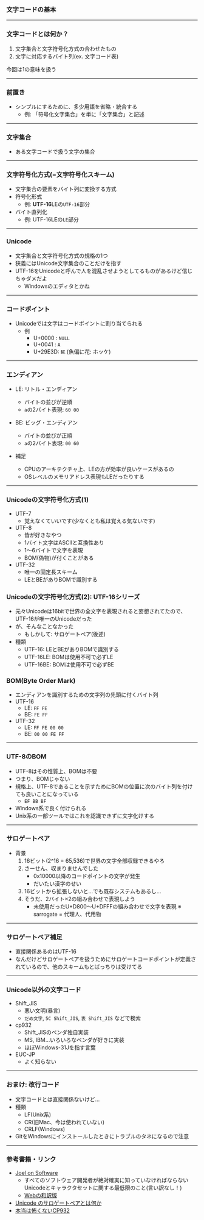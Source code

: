 ### 文字コードの基本

---

### 文字コードとは何か？

1. 文字集合と文字符号化方式の合わせたもの
2. 文字に対応するバイト列(ex. 文字コード表)

今回は1の意味を扱う

---

### 前置き
- シンプルにするために、多少用語を省略・統合する
    - 例: 「符号化文字集合」を単に「文字集合」と記述

---

### 文字集合
- ある文字コードで扱う文字の集合

---

### 文字符号化方式(=文字符号化スキーム)
- 文字集合の要素をバイト列に変換する方式
- 符号化形式
    - 例: **UTF-16**LEの`UTF-16`部分
- バイト直列化
    - 例: UTF-16**LE**の`LE`部分

---

### Unicode
- 文字集合と文字符号化方式の規格の1つ
- 狭義にはUnicode文字集合のことだけを指す
- UTF-16をUnicodeと呼んで人を混乱させようとしてるものがあるけど信じちゃダメだよ
    - Windowsのエディタとかね

---

### コードポイント
- Unicodeでは文字はコードポイントに割り当てられる
    - 例
        - U+0000 : `NULL`
        - U+0041 : `A`
        - U+29E3D: `𩸽` (魚偏に花: ホッケ)

---

### エンディアン
- LE: リトル・エンディアン
    - バイトの並びが逆順
    - `a`の2バイト表現: `60 00`
- BE: ビッグ・エンディアン
    - バイトの並びが正順
    - `a`の2バイト表現: `00 60`

- 補足
    - CPUのアーキテクチャ上、LEの方が効率が良いケースがあるの
    - OSレベルのメモリアドレス表現もLEだったりする

---

### Unicodeの文字符号化方式(1)
- UTF-7
    - 覚えなくていいです(少なくとも私は覚える気ないです)
- UTF-8
    - 皆が好きなやつ
    - 1バイト文字はASCIIと互換性あり
    - 1～6バイトで文字を表現
    - BOM(偽物)が付くことがある
- UTF-32
    - 唯一の固定長スキーム
    - LEとBEがありBOMで識別する

### Unicodeの文字符号化方式(2): UTF-16シリーズ
- 元々Unicodeは16bitで世界の全文字を表現されると妄想されてたので、UTF-16が唯一のUnicodeだった
- が、そんなことなかった
    - もしかして: サロゲートペア(後述)
- 種類
    - UTF-16: LEとBEがありBOMで識別する
    - UTF-16LE: BOMは使用不可で必ずLE
    - UTF-16BE: BOMは使用不可で必ずBE

### BOM(Byte Order Mark)
- エンディアンを識別するための文字列の先頭に付くバイト列
- UTF-16
    - LE: `FF FE`
    - BE: `FE FF`
- UTF-32
    - LE: `FF FE 00 00`
    - BE: `00 00 FE FF`

---

### UTF-8のBOM
- UTF-8はその性質上、BOMは不要
- つまり、BOMじゃない
- 規格上、UTF-8であることを示すためにBOMの位置に次のバイト列を付けても良いことになっている
    - `EF BB BF`
- Windows系で良く付けられる
- Unix系の一部ツールではこれを認識できずに文字化けする

---

### サロゲートペア
- 背景
    1. 16ビット(2^16 = 65,536)で世界の文字全部収録できるやろ
    2. さーせん、収まりませんでした 
        - 0x10000以降のコードポイントの文字が発生
        - だいたい漢字のせい
    3. 16ビットから拡張しないと…でも既存システムもあるし…
    4. そうだ、2バイト×2の組み合わせで表現しよう
        - 未使用だったU+D800～U+DFFFの組み合わせで文字を表現
※ sarrogate = 代理人、代用物

---

### サロゲートペア補足
- 直接関係あるのはUTF-16
- なんだけどサロゲートペアを扱うためにサロゲートコードポイントが定義されているので、他のスキームもとばっちりは受けてる

---

### Unicode以外の文字コード
- Shift_JIS
    - 悪い文明(暴言)
    - `だめ文字`, `5C Shift_JIS`, `表 Shift_JIS` などで検索
- cp932
    - Shift_JISのベンダ独自実装
    - MS, IBM…いろいろなベンダが好きに実装
    - ほぼWindows-31Jを指す言葉
- EUC-JP
    - よく知らない

---

### おまけ: 改行コード
- 文字コードとは直接関係ないけど…
- 種類
    - LF(Unix系)
    - CR(旧Mac、今は使われていない)
    - CRLF(Windows)
- GitをWindowsにインストールしたときにトラブルのタネになるので注意

---

### 参考書籍・リンク
- [Joel on Software](http://amzn.asia/2Y3vVte)
    - すべてのソフトウェア開発者が絶対確実に知っていなければならないUnicodeとキャラクタセットに関する最低限のこと(言い訳なし！)
    - [Webの和訳版](https://www.supinf.co.jp/tech/2014/12/03/joel-unicode/)
- [Unicode のサロゲートペアとは何か](http://vividcode.hatenablog.com/entry/unicode/surrogate-pair)
- [本当は怖くないCP932](https://qiita.com/kasei-san/items/cfb993786153231e5413)
